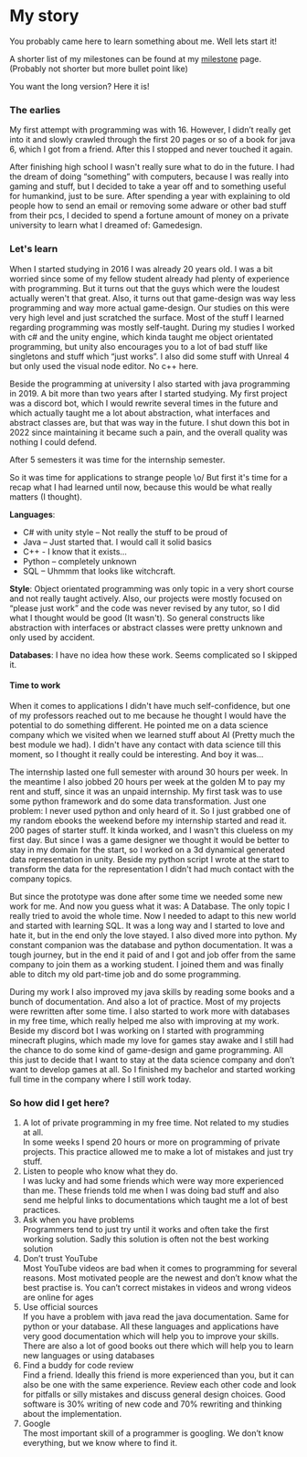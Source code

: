 # My story

You probably came here to learn something about me. Well lets start it!

A shorter list of my milestones can be found at my [milestone](./milestones.md) page. (Probably not shorter but more 
bullet point like)

You want the long version? Here it is!

### The earlies

My first attempt with programming was with 16. 
However, I didn’t really get into it and slowly crawled through the first 20 pages or so of a book for java 6, which I got from a friend.
After this I stopped and never touched it again.

After finishing high school I wasn't really sure what to do in the future.
I had the dream of doing “something” with computers, because I was really into gaming and stuff, but I decided to take a year off and to something useful for humankind, just to be sure. 
After spending a year with explaining to old people how to send an email or removing some adware or other bad stuff from their pcs, I decided to spend a fortune amount of money on a private university to learn what I dreamed of: Gamedesign.

### Let's learn

When I started studying in 2016 I was already 20 years old.
I was a bit worried since some of my fellow student already had plenty of experience with programming.
But it turns out that the guys which were the loudest actually weren't that great. 
Also, it turns out that game-design was way less programming and way more actual game-design. 
Our studies on this were very high level and just scratched the surface.
Most of the stuff I learned regarding programming was mostly self-taught.
During my studies I worked with c# and the unity engine, which kinda taught me object orientated programming, but unity also encourages you to a lot of bad stuff like singletons and stuff which “just works”. 
I also did some stuff with Unreal 4 but only used the visual node editor. No c++ here.

Beside the programming at university I also started with java programming in 2019.
A bit more than two years after I started studying.
My first project was a discord bot, which I would rewrite several times in the future and which actually taught me a lot about abstraction, what interfaces and abstract classes are, but that was way in the future.
I shut down this bot in 2022 since maintaining it became such a pain, and the overall quality was nothing I could defend.

After 5 semesters it was time for the internship semester.

So it was time for applications to strange people \o/
But first it's time for a recap what I had learned until now, because this would be what really matters (I thought).

**Languages**:

- C# with unity style – Not really the stuff to be proud of
- Java – Just started that. I would call it solid basics
- C++ - I know that it exists...
- Python – completely unknown
- SQL – Uhmmm that looks like witchcraft.

**Style**:
Object orientated programming was only topic in a very short course and not really taught actively. 
Also, our projects were mostly focused on “please just work” and the code was never revised by any tutor, so I did what I thought would be good (It wasn't). 
So general constructs like abstraction with interfaces or abstract classes were pretty unknown and only used by accident.

**Databases**:
I have no idea how these work. Seems complicated so I skipped it.

#### Time to work

When it comes to applications I didn't have much self-confidence, but one of my professors reached out to me because he thought I would have the potential to do something different. 
He pointed me on a data science company which we visited when we learned stuff about AI (Pretty much the best module we had). 
I didn't have any contact with data science till this moment, so I thought it really could be interesting.
And boy it was…

The internship lasted one full semester with around 30 hours per week.
In the meantime I also jobbed 20 hours per week at the golden M to pay my rent and stuff, since it was an unpaid internship.
My first task was to use some python framework and do some data transformation.
Just one problem: I never used python and only heard of it. 
So I just grabbed one of my random ebooks the weekend before my internship started and read it.
200 pages of starter stuff.
It kinda worked, and I wasn't this clueless on my first day.
But since I was a game designer we thought it would be better to stay in my domain for the start, so I worked on a 3d dynamical generated data representation in unity.
Beside my python script I wrote at the start to transform the data for the representation I didn't had much contact with the company topics.

But since the prototype was done after some time we needed some new work for me.
And now you guess what it was: A Database.
The only topic I really tried to avoid the whole time.
Now I needed to adapt to this new world and started with learning SQL.
It was a long way and I started to love and hate it, but in the end only the love stayed.
I also dived more into python.
My constant companion was the database and python documentation.
It was a tough journey, but in the end it paid of and I got and job offer from the same company to join them as a working student.
I joined them and was finally able to ditch my old part-time job and do some programming.

During my work I also improved my java skills by reading some books and a bunch of documentation.
And also a lot of practice.
Most of my projects were rewritten after some time.
I also started to work more with databases in my free time, which really helped me also with improving at my work.
Beside my discord bot I was working on I started with programming minecraft plugins, which made my love for games stay awake and I still had the chance to do some kind of game-design and game programming.
All this just to decide that I want to stay at the data science company and don’t want to develop games at all.
So I finished my bachelor and started working full time in the company where I still work today.

### So how did I get here?

1. A lot of private programming in my free time. Not related to my studies at all.\
   In some weeks I spend 20 hours or more on programming of private projects. This practice allowed me to make a lot
   of mistakes and just try stuff.
2. Listen to people who know what they do.\
   I was lucky and had some friends which were way more experienced than me. These friends told me when I was doing bad
   stuff and also send me helpful links to documentations which taught me a lot of best practices.
3. Ask when you have problems\
   Programmers tend to just try until it works and often take the first working solution. Sadly this solution is often
   not the best working solution
4. Don’t trust YouTube\
   Most YouTube videos are bad when it comes to programming for several reasons. Most motivated people are the newest
   and don’t know what the best practise is. You can’t correct mistakes in videos and wrong videos are online for ages
5. Use official sources\
   If you have a problem with java read the java documentation. Same for python or your database. All these languages
   and applications have very good documentation which will help you to improve your skills. There are also a lot of good
   books out there which will help you to learn new languages or using databases
6. Find a buddy for code review\
   Find a friend. Ideally this friend is more experienced than you, but it can also be one with the same experience.
   Review each other code and look for pitfalls or silly mistakes and discuss general design choices. Good
   software is 30% writing of new code and 70% rewriting and thinking about the implementation.
7. Google\
   The most important skill of a programmer is googling. We don’t know everything, but we know where to find it.
